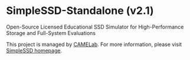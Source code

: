 # SimpleSSD-Standalone (v2.1)
Open-Source Licensed Educational SSD Simulator for High-Performance Storage and Full-System Evaluations

This project is managed by [CAMELab](http://camelab.org).
For more information, please visit [SimpleSSD homepage](https://simplessd.org).
